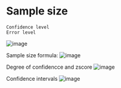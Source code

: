 # Sample size
```
Confidence level
Error level
```

![image](https://github.com/user-attachments/assets/2364825e-ba63-47e9-b84a-2f6ae64bb3f1)

Sample size formula: 
![image](https://github.com/user-attachments/assets/761e2b53-3516-4e55-a386-cbc6334110ce)

Degree of confidencce and zscore
![image](https://github.com/user-attachments/assets/5a17d78e-32c9-43f6-98d6-60040fe55c6f)

Confidence intervals
![image](https://github.com/user-attachments/assets/d8889b43-e2cc-495a-ae20-8919e98645e2)
